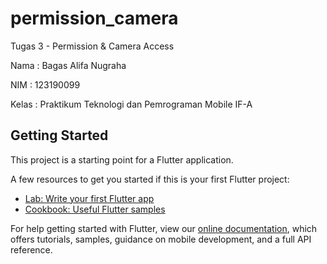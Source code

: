 # permission_camera

Tugas 3 - Permission & Camera Access

Nama  : Bagas Alifa Nugraha

NIM   : 123190099

Kelas : Praktikum Teknologi dan Pemrograman Mobile IF-A

## Getting Started

This project is a starting point for a Flutter application.

A few resources to get you started if this is your first Flutter project:

- [Lab: Write your first Flutter app](https://flutter.dev/docs/get-started/codelab)
- [Cookbook: Useful Flutter samples](https://flutter.dev/docs/cookbook)

For help getting started with Flutter, view our
[online documentation](https://flutter.dev/docs), which offers tutorials,
samples, guidance on mobile development, and a full API reference.
